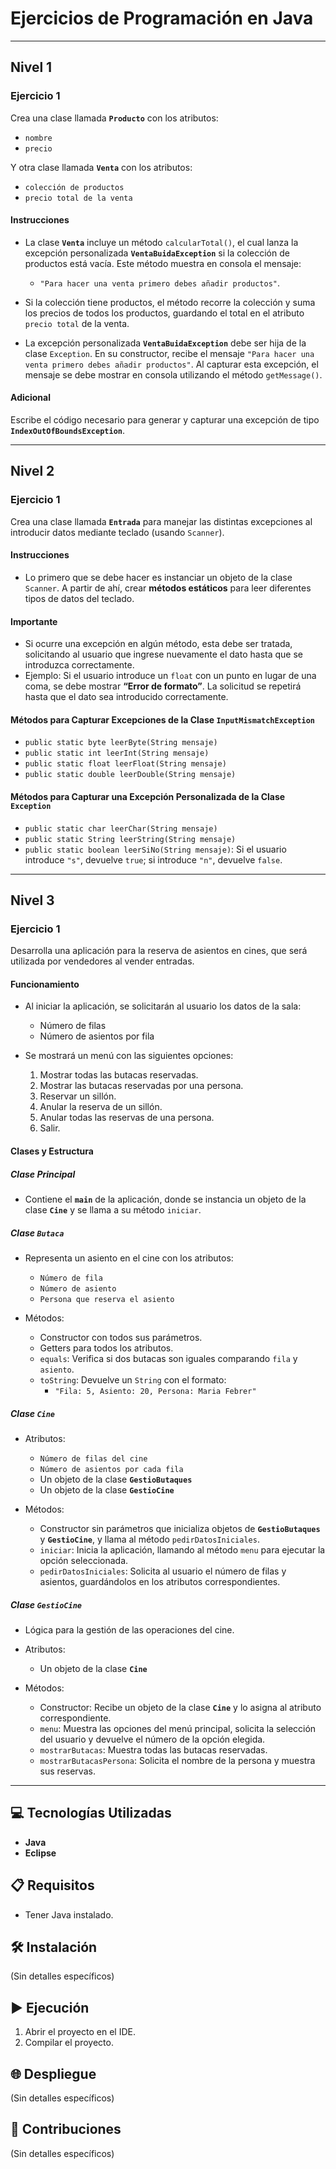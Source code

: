 # Ejercicios de Programación en Java

---

## Nivel 1

### Ejercicio 1
Crea una clase llamada **`Producto`** con los atributos:
- `nombre`
- `precio`

Y otra clase llamada **`Venta`** con los atributos:
- `colección de productos`
- `precio total de la venta`

#### Instrucciones
- La clase **`Venta`** incluye un método `calcularTotal()`, el cual lanza la excepción personalizada **`VentaBuidaException`** si la colección de productos está vacía. Este método muestra en consola el mensaje:
  - `"Para hacer una venta primero debes añadir productos"`.

- Si la colección tiene productos, el método recorre la colección y suma los precios de todos los productos, guardando el total en el atributo `precio total` de la venta.

- La excepción personalizada **`VentaBuidaException`** debe ser hija de la clase `Exception`. En su constructor, recibe el mensaje `"Para hacer una venta primero debes añadir productos"`. Al capturar esta excepción, el mensaje se debe mostrar en consola utilizando el método `getMessage()`.

#### Adicional
Escribe el código necesario para generar y capturar una excepción de tipo **`IndexOutOfBoundsException`**.

---

## Nivel 2

### Ejercicio 1
Crea una clase llamada **`Entrada`** para manejar las distintas excepciones al introducir datos mediante teclado (usando `Scanner`).

#### Instrucciones
- Lo primero que se debe hacer es instanciar un objeto de la clase `Scanner`. A partir de ahí, crear **métodos estáticos** para leer diferentes tipos de datos del teclado.

#### Importante
- Si ocurre una excepción en algún método, esta debe ser tratada, solicitando al usuario que ingrese nuevamente el dato hasta que se introduzca correctamente.
- Ejemplo: Si el usuario introduce un `float` con un punto en lugar de una coma, se debe mostrar **“Error de formato”**. La solicitud se repetirá hasta que el dato sea introducido correctamente.

#### Métodos para Capturar Excepciones de la Clase `InputMismatchException`
- `public static byte leerByte(String mensaje)`
- `public static int leerInt(String mensaje)`
- `public static float leerFloat(String mensaje)`
- `public static double leerDouble(String mensaje)`

#### Métodos para Capturar una Excepción Personalizada de la Clase `Exception`
- `public static char leerChar(String mensaje)`
- `public static String leerString(String mensaje)`
- `public static boolean leerSiNo(String mensaje)`: Si el usuario introduce `"s"`, devuelve `true`; si introduce `"n"`, devuelve `false`.

---

## Nivel 3

### Ejercicio 1
Desarrolla una aplicación para la reserva de asientos en cines, que será utilizada por vendedores al vender entradas.

#### Funcionamiento
- Al iniciar la aplicación, se solicitarán al usuario los datos de la sala:
  - Número de filas
  - Número de asientos por fila

- Se mostrará un menú con las siguientes opciones:

    1. Mostrar todas las butacas reservadas.
    2. Mostrar las butacas reservadas por una persona.
    3. Reservar un sillón.
    4. Anular la reserva de un sillón.
    5. Anular todas las reservas de una persona.
    0. Salir.

#### Clases y Estructura

##### Clase Principal
- Contiene el **`main`** de la aplicación, donde se instancia un objeto de la clase **`Cine`** y se llama a su método `iniciar`.

##### Clase `Butaca`
- Representa un asiento en el cine con los atributos:
  - `Número de fila`
  - `Número de asiento`
  - `Persona que reserva el asiento`

- Métodos:
  - Constructor con todos sus parámetros.
  - Getters para todos los atributos.
  - `equals`: Verifica si dos butacas son iguales comparando `fila` y `asiento`.
  - `toString`: Devuelve un `String` con el formato:
    - `"Fila: 5, Asiento: 20, Persona: Maria Febrer"`

##### Clase `Cine`
- Atributos:
  - `Número de filas del cine`
  - `Número de asientos por cada fila`
  - Un objeto de la clase **`GestioButaques`**
  - Un objeto de la clase **`GestioCine`**

- Métodos:
  - Constructor sin parámetros que inicializa objetos de **`GestioButaques`** y **`GestioCine`**, y llama al método `pedirDatosIniciales`.
  - `iniciar`: Inicia la aplicación, llamando al método `menu` para ejecutar la opción seleccionada.
  - `pedirDatosIniciales`: Solicita al usuario el número de filas y asientos, guardándolos en los atributos correspondientes.

##### Clase `GestioCine`
- Lógica para la gestión de las operaciones del cine.

- Atributos:
  - Un objeto de la clase **`Cine`**

- Métodos:
  - Constructor: Recibe un objeto de la clase **`Cine`** y lo asigna al atributo correspondiente.
  - `menu`: Muestra las opciones del menú principal, solicita la selección del usuario y devuelve el número de la opción elegida.
  - `mostrarButacas`: Muestra todas las butacas reservadas.
  - `mostrarButacasPersona`: Solicita el nombre de la persona y muestra sus reservas.
 

---

## 💻 Tecnologías Utilizadas

- **Java**
- **Eclipse**

## 📋 Requisitos

- Tener Java instalado.

## 🛠️ Instalación

(Sin detalles específicos)

## ▶️ Ejecución

1. Abrir el proyecto en el IDE.
2. Compilar el proyecto.

## 🌐 Despliegue

(Sin detalles específicos)

## 🤝 Contribuciones

(Sin detalles específicos)

